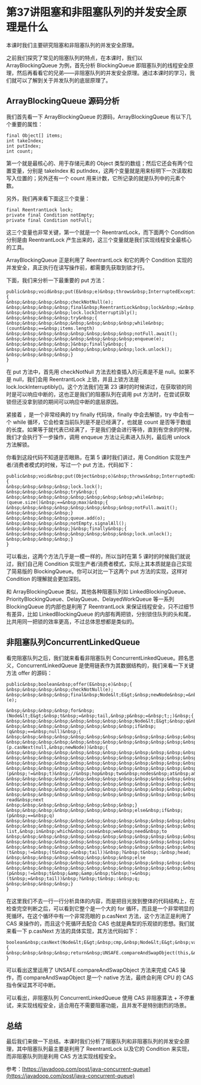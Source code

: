 # 第37讲阻塞和非阻塞队列的并发安全原理是什么

本课时我们主要研究阻塞和非阻塞队列的并发安全原理。

之前我们探究了常见的阻塞队列的特点，在本课时，我们以 ArrayBlockingQueue 为例，首先分析 BlockingQueue 即阻塞队列的线程安全原理，然后再看看它的兄弟——非阻塞队列的并发安全原理。通过本课时的学习，我们就可以了解到关于并发队列的底层原理了。

## ArrayBlockingQueue 源码分析

我们首先看一下 ArrayBlockingQueue 的源码，ArrayBlockingQueue 有以下几个重要的属性：

```
final Object[] items;
int takeIndex;
int putIndex;
int count;
```

第一个就是最核心的、用于存储元素的 Object 类型的数组；然后它还会有两个位置变量，分别是 takeIndex 和 putIndex，这两个变量就是用来标明下一次读取和写入位置的；另外还有一个 count 用来计数，它所记录的就是队列中的元素个数。

另外，我们再来看下面这三个变量：

```
final ReentrantLock lock;
private final Condition notEmpty;
private final Condition notFull;
```

这三个变量也非常关键，第一个就是一个 ReentrantLock，而下面两个 Condition 分别是由 ReentrantLock 产生出来的，这三个变量就是我们实现线程安全最核心的工具。

ArrayBlockingQueue 正是利用了 ReentrantLock 和它的两个 Condition 实现的并发安全，真正执行在读写操作前，都需要先获取到锁才行。

下面，我们来分析一下最重要的 put 方法：

```
public&nbsp;void&nbsp;put(E&nbsp;e)&nbsp;throws&nbsp;InterruptedException&nbsp;{
&nbsp;&nbsp;&nbsp;&nbsp;checkNotNull(e);
&nbsp;&nbsp;&nbsp;&nbsp;final&nbsp;ReentrantLock&nbsp;lock&nbsp;=&nbsp;this.lock;
&nbsp;&nbsp;&nbsp;&nbsp;lock.lockInterruptibly();
&nbsp;&nbsp;&nbsp;&nbsp;try&nbsp;{
&nbsp;&nbsp;&nbsp;&nbsp;&nbsp;&nbsp;&nbsp;&nbsp;while&nbsp;(count&nbsp;==&nbsp;items.length)
&nbsp;&nbsp;&nbsp;&nbsp;&nbsp;&nbsp;&nbsp;&nbsp;notFull.await();
&nbsp;&nbsp;&nbsp;&nbsp;&nbsp;&nbsp;&nbsp;&nbsp;enqueue(e);
&nbsp;&nbsp;&nbsp;&nbsp;}&nbsp;finally&nbsp;{
&nbsp;&nbsp;&nbsp;&nbsp;&nbsp;&nbsp;&nbsp;&nbsp;lock.unlock();
&nbsp;&nbsp;&nbsp;&nbsp;}
}
```

在 put 方法中，首先用 checkNotNull 方法去检查插入的元素是不是 null。如果不是 null，我们会用 ReentrantLock 上锁，并且上锁方法是 lock.lockInterruptibly()。这个方法我们在第 23 课时的时候讲过，在获取锁的同时是可以响应中断的，这也正是我们的阻塞队列在调用 put 方法时，在尝试获取锁但还没拿到锁的期间可以响应中断的底层原因。

紧接着 ，是一个非常经典的 try  finally 代码块，finally 中会去解锁，try 中会有一个 while 循环，它会检查当前队列是不是已经满了，也就是 count 是否等于数组的长度。如果等于就代表已经满了，于是我们便会进行等待，直到有空余的时候，我们才会执行下一步操作，调用 enqueue 方法让元素进入队列，最后用 unlock 方法解锁。

你看到这段代码不知道是否眼熟，在第 5 课时我们讲过，用 Condition 实现生产者/消费者模式的时候，写过一个 put 方法，代码如下：

```
public&nbsp;void&nbsp;put(Object&nbsp;o)&nbsp;throws&nbsp;InterruptedException&nbsp;{
&nbsp;&nbsp;&nbsp;&nbsp;lock.lock();
&nbsp;&nbsp;&nbsp;&nbsp;try&nbsp;{
&nbsp;&nbsp;&nbsp;&nbsp;&nbsp;&nbsp;&nbsp;&nbsp;while&nbsp;(queue.size()&nbsp;==&nbsp;max)&nbsp;{
&nbsp;&nbsp;&nbsp;&nbsp;&nbsp;&nbsp;&nbsp;&nbsp;notFull.await();
&nbsp;&nbsp;&nbsp;&nbsp;}
&nbsp;&nbsp;&nbsp;&nbsp;queue.add(o);
&nbsp;&nbsp;&nbsp;&nbsp;notEmpty.signalAll();
&nbsp;&nbsp;&nbsp;&nbsp;}&nbsp;finally&nbsp;{
&nbsp;&nbsp;&nbsp;&nbsp;&nbsp;&nbsp;&nbsp;&nbsp;lock.unlock();
&nbsp;&nbsp;&nbsp;&nbsp;}
}
```

可以看出，这两个方法几乎是一模一样的，所以当时在第 5 课时的时候我们就说过，我们自己用 Condition 实现生产者/消费者模式，实际上其本质就是自己实现了简易版的 BlockingQueue。你可以对比一下这两个 put 方法的实现，这样对 Condition 的理解就会更加深刻。

和 ArrayBlockingQueue 类似，其他各种阻塞队列如 LinkedBlockingQueue、PriorityBlockingQueue、DelayQueue、DelayedWorkQueue 等一系列 BlockingQueue 的内部也是利用了 ReentrantLock 来保证线程安全，只不过细节有差异，比如 LinkedBlockingQueue 的内部有两把锁，分别锁住队列的头和尾，比共用同一把锁的效率更高，不过总体思想都是类似的。

## 非阻塞队列ConcurrentLinkedQueue

看完阻塞队列之后，我们就来看看非阻塞队列 ConcurrentLinkedQueue。顾名思义，ConcurrentLinkedQueue 是使用链表作为其数据结构的，我们来看一下关键方法 offer 的源码：

```
public&nbsp;boolean&nbsp;offer(E&nbsp;e)&nbsp;{
&nbsp;&nbsp;&nbsp;&nbsp;checkNotNull(e);
&nbsp;&nbsp;&nbsp;&nbsp;final&nbsp;Node&lt;E&gt;&nbsp;newNode&nbsp;=&nbsp;new&nbsp;Node&lt;E&gt;(e);

&nbsp;&nbsp;&nbsp;&nbsp;for&nbsp;(Node&lt;E&gt;&nbsp;t&nbsp;=&nbsp;tail,&nbsp;p&nbsp;=&nbsp;t;;)&nbsp;{
&nbsp;&nbsp;&nbsp;&nbsp;&nbsp;&nbsp;&nbsp;&nbsp;Node&lt;E&gt;&nbsp;q&nbsp;=&nbsp;p.next;
&nbsp;&nbsp;&nbsp;&nbsp;&nbsp;&nbsp;&nbsp;&nbsp;if&nbsp;(q&nbsp;==&nbsp;null)&nbsp;{
&nbsp;&nbsp;&nbsp;&nbsp;&nbsp;&nbsp;&nbsp;&nbsp;&nbsp;&nbsp;&nbsp;&nbsp;//&nbsp;p&nbsp;is&nbsp;last&nbsp;node
&nbsp;&nbsp;&nbsp;&nbsp;&nbsp;&nbsp;&nbsp;&nbsp;&nbsp;&nbsp;&nbsp;&nbsp;if&nbsp;(p.casNext(null,&nbsp;newNode))&nbsp;{
&nbsp;&nbsp;&nbsp;&nbsp;&nbsp;&nbsp;&nbsp;&nbsp;&nbsp;&nbsp;&nbsp;&nbsp;&nbsp;&nbsp;&nbsp;&nbsp;//&nbsp;Successful&nbsp;CAS&nbsp;is&nbsp;the&nbsp;linearization&nbsp;point
&nbsp;&nbsp;&nbsp;&nbsp;&nbsp;&nbsp;&nbsp;&nbsp;&nbsp;&nbsp;&nbsp;&nbsp;&nbsp;&nbsp;&nbsp;&nbsp;//&nbsp;for&nbsp;e&nbsp;to&nbsp;become&nbsp;an&nbsp;element&nbsp;of&nbsp;this&nbsp;queue,
&nbsp;&nbsp;&nbsp;&nbsp;&nbsp;&nbsp;&nbsp;&nbsp;&nbsp;&nbsp;&nbsp;&nbsp;&nbsp;&nbsp;&nbsp;&nbsp;//&nbsp;and&nbsp;for&nbsp;newNode&nbsp;to&nbsp;become&nbsp;"live".
&nbsp;&nbsp;&nbsp;&nbsp;&nbsp;&nbsp;&nbsp;&nbsp;&nbsp;&nbsp;&nbsp;&nbsp;&nbsp;&nbsp;&nbsp;&nbsp;if&nbsp;(p&nbsp;!=&nbsp;t)&nbsp;//&nbsp;hop&nbsp;two&nbsp;nodes&nbsp;at&nbsp;a&nbsp;time
&nbsp;&nbsp;&nbsp;&nbsp;&nbsp;&nbsp;&nbsp;&nbsp;&nbsp;&nbsp;&nbsp;&nbsp;&nbsp;&nbsp;&nbsp;&nbsp;&nbsp;&nbsp;&nbsp;&nbsp;casTail(t,&nbsp;newNode);&nbsp;&nbsp;//&nbsp;Failure&nbsp;is&nbsp;OK.
&nbsp;&nbsp;&nbsp;&nbsp;&nbsp;&nbsp;&nbsp;&nbsp;&nbsp;&nbsp;&nbsp;&nbsp;&nbsp;&nbsp;&nbsp;&nbsp;return&nbsp;true;
&nbsp;&nbsp;&nbsp;&nbsp;&nbsp;&nbsp;&nbsp;&nbsp;&nbsp;&nbsp;&nbsp;&nbsp;}
&nbsp;&nbsp;&nbsp;&nbsp;&nbsp;&nbsp;&nbsp;&nbsp;&nbsp;&nbsp;&nbsp;&nbsp;//&nbsp;Lost&nbsp;CAS&nbsp;race&nbsp;to&nbsp;another&nbsp;thread;&nbsp;re-read&nbsp;next
&nbsp;&nbsp;&nbsp;&nbsp;&nbsp;&nbsp;&nbsp;&nbsp;}
&nbsp;&nbsp;&nbsp;&nbsp;&nbsp;&nbsp;&nbsp;&nbsp;else&nbsp;if&nbsp;(p&nbsp;==&nbsp;q)
&nbsp;&nbsp;&nbsp;&nbsp;&nbsp;&nbsp;&nbsp;&nbsp;&nbsp;&nbsp;&nbsp;&nbsp;//&nbsp;We&nbsp;have&nbsp;fallen&nbsp;off&nbsp;list.&nbsp;&nbsp;If&nbsp;tail&nbsp;is&nbsp;unchanged,&nbsp;it
&nbsp;&nbsp;&nbsp;&nbsp;&nbsp;&nbsp;&nbsp;&nbsp;&nbsp;&nbsp;&nbsp;&nbsp;//&nbsp;will&nbsp;also&nbsp;be&nbsp;off-list,&nbsp;in&nbsp;which&nbsp;case&nbsp;we&nbsp;need&nbsp;to
&nbsp;&nbsp;&nbsp;&nbsp;&nbsp;&nbsp;&nbsp;&nbsp;&nbsp;&nbsp;&nbsp;&nbsp;//&nbsp;jump&nbsp;to&nbsp;head,&nbsp;from&nbsp;which&nbsp;all&nbsp;live&nbsp;nodes&nbsp;are&nbsp;always
&nbsp;&nbsp;&nbsp;&nbsp;&nbsp;&nbsp;&nbsp;&nbsp;&nbsp;&nbsp;&nbsp;&nbsp;//&nbsp;reachable.&nbsp;&nbsp;Else&nbsp;the&nbsp;new&nbsp;tail&nbsp;is&nbsp;a&nbsp;better&nbsp;bet.
&nbsp;&nbsp;&nbsp;&nbsp;&nbsp;&nbsp;&nbsp;&nbsp;&nbsp;&nbsp;&nbsp;&nbsp;p&nbsp;=&nbsp;(t&nbsp;!=&nbsp;(t&nbsp;=&nbsp;tail))&nbsp;?&nbsp;t&nbsp;:&nbsp;head;
&nbsp;&nbsp;&nbsp;&nbsp;&nbsp;&nbsp;&nbsp;&nbsp;else
&nbsp;&nbsp;&nbsp;&nbsp;&nbsp;&nbsp;&nbsp;&nbsp;&nbsp;&nbsp;&nbsp;&nbsp;//&nbsp;Check&nbsp;for&nbsp;tail&nbsp;updates&nbsp;after&nbsp;two&nbsp;hops.
&nbsp;&nbsp;&nbsp;&nbsp;&nbsp;&nbsp;&nbsp;&nbsp;&nbsp;&nbsp;&nbsp;&nbsp;p&nbsp;=&nbsp;(p&nbsp;!=&nbsp;t&nbsp;&amp;&amp;&nbsp;t&nbsp;!=&nbsp;(t&nbsp;=&nbsp;tail))&nbsp;?&nbsp;t&nbsp;:&nbsp;q;
&nbsp;&nbsp;&nbsp;&nbsp;}
}
```

在这里我们不去一行一行分析具体的内容，而是把目光放到整体的代码结构上，在检查完空判断之后，可以看到它整个是一个大的 for 循环，而且是一个非常明显的死循环。在这个循环中有一个非常亮眼的 p.casNext 方法，这个方法正是利用了 CAS 来操作的，而且这个死循环去配合 CAS 也就是典型的乐观锁的思想。我们就来看一下 p.casNext 方法的具体实现，其方法代码如下：

```
boolean&nbsp;casNext(Node&lt;E&gt;&nbsp;cmp,&nbsp;Node&lt;E&gt;&nbsp;val)&nbsp;{
&nbsp;&nbsp;&nbsp;&nbsp;return&nbsp;UNSAFE.compareAndSwapObject(this,&nbsp;nextOffset,&nbsp;cmp,&nbsp;val);
}
```

可以看出这里运用了 UNSAFE.compareAndSwapObject 方法来完成 CAS 操作，而 compareAndSwapObject 是一个 native 方法，最终会利用 CPU 的 CAS 指令保证其不可中断。

可以看出，非阻塞队列 ConcurrentLinkedQueue 使用 CAS 非阻塞算法 + 不停重试，来实现线程安全，适合用在不需要阻塞功能，且并发不是特别剧烈的场景。

## 总结

最后我们来做一下总结。本课时我们分析了阻塞队列和非阻塞队列的并发安全原理，其中阻塞队列最主要是利用了 ReentrantLock 以及它的 Condition 来实现，而非阻塞队列则是利用 CAS 方法实现线程安全。

>

参考：[https://javadoop.com/post/java-concurrent-queue](https://javadoop.com/post/java-concurrent-queue)
